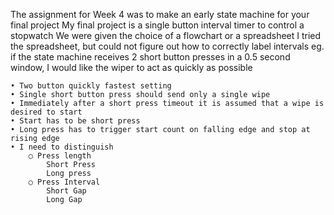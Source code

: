 
The assignment for Week 4 was to make an early state machine for your final project
My final project is a single button interval timer to control a stopwatch
We were given the choice of a flowchart or a spreadsheet
I tried the spreadsheet, but could not figure out how to correctly label intervals eg. if the state machine receives 2 short button presses in a 0.5 second window, I would like the wiper to act as quickly as possible



	• Two button quickly fastest setting
	• Single short button press should send only a single wipe
	• Immediately after a short press timeout it is assumed that a wipe is desired to start
	• Start has to be short press
	• Long press has to trigger start count on falling edge and stop at rising edge
	• I need to distinguish 
		○ Press length
			Short Press
			Long press
		○ Press Interval 
			Short Gap 
			Long Gap
			
			
		
	
